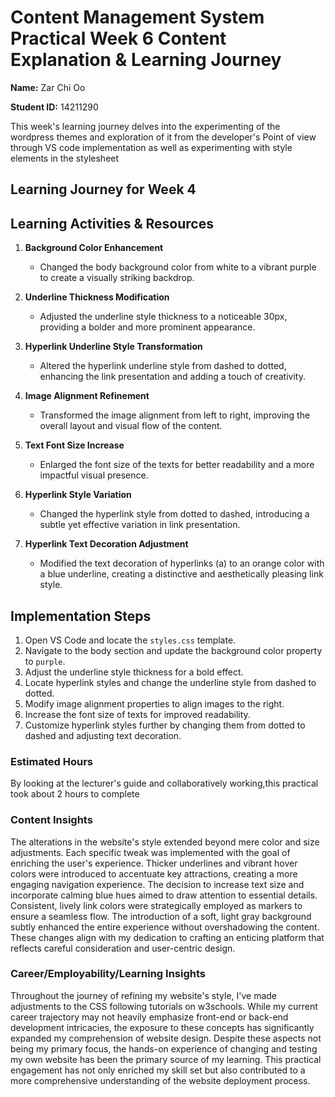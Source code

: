 # Content Management System Practical Week 6 Content Explanation & Learning Journey

**Name:** Zar Chi Oo

**Student ID:** 14211290

This week's learning journey delves into the experimenting of the wordpress themes and exploration of it from the developer's Point of view through VS code implementation 
as well as experimenting with style elements in the stylesheet

## Learning Journey for Week 4

## Learning Activities & Resources

1. **Background Color Enhancement**
   - Changed the body background color from white to a vibrant purple to create a visually striking backdrop.

2. **Underline Thickness Modification**
   - Adjusted the underline style thickness to a noticeable 30px, providing a bolder and more prominent appearance.

3. **Hyperlink Underline Style Transformation**
   - Altered the hyperlink underline style from dashed to dotted, enhancing the link presentation and adding a touch of creativity.

4. **Image Alignment Refinement**
   - Transformed the image alignment from left to right, improving the overall layout and visual flow of the content.

5. **Text Font Size Increase**
   - Enlarged the font size of the texts for better readability and a more impactful visual presence.

6. **Hyperlink Style Variation**
   - Changed the hyperlink style from dotted to dashed, introducing a subtle yet effective variation in link presentation.

7. **Hyperlink Text Decoration Adjustment**
   - Modified the text decoration of hyperlinks (a) to an orange color with a blue underline, creating a distinctive and aesthetically pleasing link style.

## Implementation Steps

1. Open VS Code and locate the `styles.css` template.
2. Navigate to the body section and update the background color property to `purple`.
3. Adjust the underline style thickness for a bold effect.
4. Locate hyperlink styles and change the underline style from dashed to dotted.
5. Modify image alignment properties to align images to the right.
6. Increase the font size of texts for improved readability.
7. Customize hyperlink styles further by changing them from dotted to dashed and adjusting text decoration.


### Estimated  Hours

By looking at the lecturer's guide and collaboratively working,this practical took about 2 hours to complete

### Content Insights

The alterations in the website's style extended beyond mere color and size adjustments. Each specific tweak was implemented with the goal of enriching the user's experience. Thicker underlines and vibrant hover colors were introduced to accentuate key attractions, creating a more engaging navigation experience. The decision to increase text size 
and incorporate calming blue hues aimed to draw attention to essential details. 
Consistent, lively link colors were strategically employed as markers to ensure a seamless flow.
The introduction of a soft, light gray background subtly enhanced the entire experience without overshadowing the content.
These changes align with my dedication to crafting an enticing platform that reflects careful consideration and user-centric design.


### Career/Employability/Learning Insights

Throughout the journey of refining my website's style, I've made adjustments to the CSS following tutorials on w3schools. While my current career trajectory may not heavily emphasize front-end or back-end development intricacies, the exposure to these concepts has significantly expanded my comprehension of website design. Despite these aspects not being my primary focus, the hands-on experience of changing and testing my own website has been the primary source of my learning. This practical engagement has not only enriched my skill set but also contributed to a more comprehensive understanding of the website deployment process.

